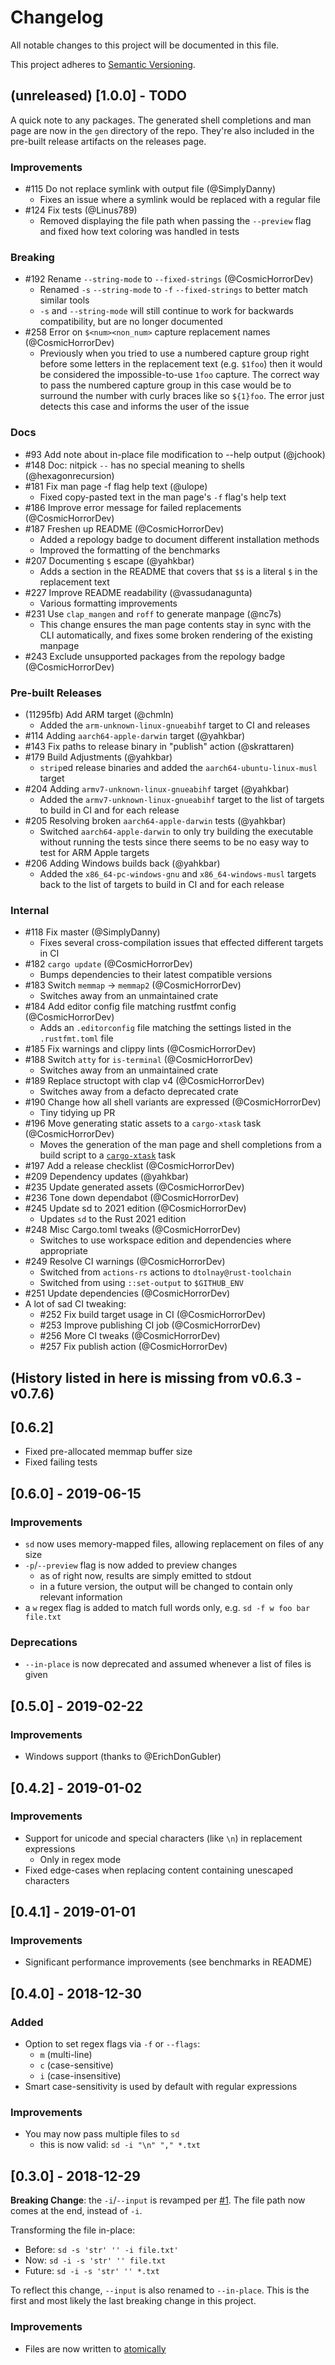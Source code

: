 # Changelog

All notable changes to this project will be documented in this file.

This project adheres to [Semantic Versioning](https://semver.org/spec/v2.0.0.html).

## (unreleased) [1.0.0] - TODO

A quick note to any packages. The generated shell completions and man page are
now in the `gen` directory of the repo. They're also included in the pre-built
release artifacts on the releases page.

### Improvements

- #115 Do not replace symlink with output file (@SimplyDanny)
  - Fixes an issue where a symlink would be replaced with a regular file
- #124 Fix tests (@Linus789)
  - Removed displaying the file path when passing the `--preview` flag and fixed
    how text coloring was handled in tests

### Breaking

- #192 Rename `--string-mode` to `--fixed-strings` (@CosmicHorrorDev)
  - Renamed `-s` `--string-mode` to `-f` `--fixed-strings` to better match
    similar tools
  - `-s` and `--string-mode` will still continue to work for backwards
    compatibility, but are no longer documented
- #258 Error on `$<num><non_num>` capture replacement names (@CosmicHorrorDev)
  - Previously when you tried to use a numbered capture group right before some
    letters in the replacement text (e.g. `$1foo`) then it would be considered
    the impossible-to-use `1foo` capture. The correct way to pass the numbered
    capture group in this case would be to surround the number with curly braces
    like so `${1}foo`. The error just detects this case and informs the user of
    the issue

### Docs

- #93 Add note about in-place file modification to --help output (@jchook)
- #148 Doc: nitpick `--` has no special meaning to shells (@hexagonrecursion)
- #181 Fix man page -f flag help text (@ulope)
  - Fixed copy-pasted text in the man page's `-f` flag's help text
- #186 Improve error message for failed replacements (@CosmicHorrorDev)
- #187 Freshen up README (@CosmicHorrorDev)
  - Added a repology badge to document different installation methods
  - Improved the formatting of the benchmarks
- #207 Documenting `$` escape (@yahkbar)
  - Adds a section in the README that covers that `$$` is a literal `$` in the
    replacement text
- #227 Improve README readability (@vassudanagunta)
  - Various formatting improvements
- #231 Use `clap_mangen` and `roff` to generate manpage (@nc7s)
  - This change ensures the man page contents stay in sync with the CLI
    automatically, and fixes some broken rendering of the existing manpage
- #243 Exclude unsupported packages from the repology badge (@CosmicHorrorDev)

### Pre-built Releases

- (11295fb) Add ARM target (@chmln)
  - Added the `arm-unknown-linux-gnueabihf` target to CI and releases
- #114 Adding `aarch64-apple-darwin` target (@yahkbar)
- #143  Fix paths to release binary in "publish" action (@skrattaren)
- #179 Build Adjustments (@yahkbar)
  - `strip`ed release binaries and added the `aarch64-ubuntu-linux-musl` target
- #204 Adding `armv7-unknown-linux-gnueabihf` target (@yahkbar)
  - Added the `armv7-unknown-linux-gnueabihf` target to the list of targets to
    build in CI and for each release
- #205 Resolving broken `aarch64-apple-darwin` tests (@yahkbar)
  - Switched `aarch64-apple-darwin` to only try building the executable without
    running the tests since there seems to be no easy way to test for ARM Apple
    targets
- #206 Adding Windows builds back (@yahkbar)
  - Added the `x86_64-pc-windows-gnu` and `x86_64-windows-musl` targets back to
    the list of targets to build in CI and for each release

### Internal

- #118 Fix master (@SimplyDanny)
  - Fixes several cross-compilation issues that effected different targets in CI
- #182 `cargo update` (@CosmicHorrorDev)
  - Bumps dependencies to their latest compatible versions
- #183 Switch `memmap` -> `memmap2` (@CosmicHorrorDev)
  - Switches away from an unmaintained crate
- #184 Add editor config file matching rustfmt config (@CosmicHorrorDev)
  - Adds an `.editorconfig` file matching the settings listed in the
    `.rustfmt.toml` file
- #185 Fix warnings and clippy lints (@CosmicHorrorDev)
- #188 Switch `atty` for `is-terminal` (@CosmicHorrorDev)
  - Switches away from an unmaintained crate
- #189 Replace structopt with clap v4 (@CosmicHorrorDev)
  - Switches away from a defacto deprecated crate
- #190 Change how all shell variants are expressed (@CosmicHorrorDev)
  - Tiny tidying up PR
- #196 Move generating static assets to a `cargo-xtask` task (@CosmicHorrorDev)
  - Moves the generation of the man page and shell completions from a build
    script to a [`cargo-xtask`](https://github.com/matklad/cargo-xtask) task
- #197 Add a release checklist (@CosmicHorrorDev)
- #209 Dependency updates (@yahkbar)
- #235 Update generated assets (@CosmicHorrorDev)
- #236 Tone down dependabot (@CosmicHorrorDev)
- #245 Update sd to 2021 edition (@CosmicHorrorDev)
  - Updates `sd` to the Rust 2021 edition
- #248 Misc Cargo.toml tweaks (@CosmicHorrorDev)
  - Switches to use workspace edition and dependencies where appropriate
- #249 Resolve CI warnings (@CosmicHorrorDev)
  - Switched from `actions-rs` actions to `dtolnay@rust-toolchain`
  - Switched from using `::set-output` to `$GITHUB_ENV`
- #251 Update dependencies (@CosmicHorrorDev)
- A lot of sad CI tweaking:
    - #252 Fix build target usage in CI (@CosmicHorrorDev)
    - #253 Improve publishing CI job (@CosmicHorrorDev)
    - #256 More CI tweaks (@CosmicHorrorDev)
    - #257 Fix publish action (@CosmicHorrorDev)

## (History listed in here is missing from v0.6.3 - v0.7.6)

## [0.6.2]

- Fixed pre-allocated memmap buffer size
- Fixed failing tests

## [0.6.0] - 2019-06-15

### Improvements

- `sd` now uses memory-mapped files, allowing replacement on files of any size
- `-p`/`--preview` flag is now added to preview changes
  - as of right now, results are simply emitted to stdout
  - in a future version, the output will be changed to contain only relevant information
- a `w` regex flag is added to match full words only, e.g. `sd -f w foo bar file.txt`

### Deprecations

- `--in-place` is now deprecated and assumed whenever a list of files is given

## [0.5.0] - 2019-02-22

### Improvements

- Windows support (thanks to @ErichDonGubler)

## [0.4.2] - 2019-01-02

### Improvements

- Support for unicode and special characters (like `\n`) in replacement expressions
  - Only in regex mode
- Fixed edge-cases when replacing content containing unescaped characters

## [0.4.1] - 2019-01-01

### Improvements

- Significant performance improvements (see benchmarks in README)

## [0.4.0] - 2018-12-30

### Added

- Option to set regex flags via `-f` or `--flags`:
  - `m` (multi-line)
  - `c` (case-sensitive)
  - `i` (case-insensitive)
- Smart case-sensitivity is used by default with regular expressions

### Improvements

- You may now pass multiple files to `sd`
  - this is now valid: `sd -i "\n" "," *.txt`

## [0.3.0] - 2018-12-29

**Breaking Change**: the `-i`/`--input` is revamped per [#1](https://github.com/chmln/sd/issues/1). The file path now comes at the end, instead of `-i`. 

Transforming the file in-place:
- Before: `sd -s 'str' '' -i file.txt'`
- Now: `sd -i -s 'str' '' file.txt`
- Future: `sd -i -s 'str' '' *.txt`

To reflect this change, `--input` is also renamed to `--in-place`. This is the first and most likely the last breaking change in this project.

### Improvements

- Files are now written to [atomically](https://github.com/chmln/sd/issues/3)


